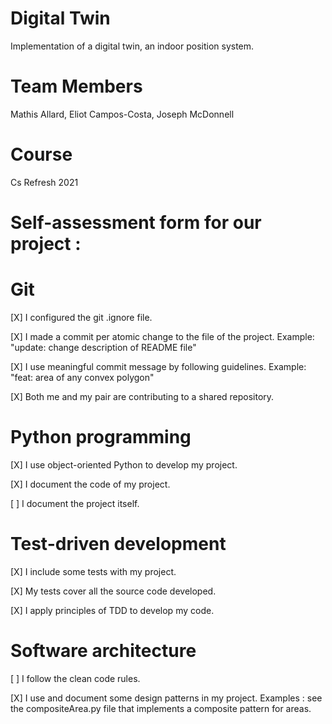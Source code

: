 # Digital Twin 

Implementation of a digital twin, an indoor position system. 
# Team Members

Mathis Allard, Eliot Campos-Costa, Joseph McDonnell

# Course 

Cs Refresh 2021

# Self-assessment form for our project :

# Git
[X] I configured the git .ignore file.

[X] I made a commit per atomic change to the file of the project. Example: "update: change description of README file"

[X] I use meaningful commit message by following guidelines. Example: "feat: area of any convex polygon"

[X] Both me and my pair are contributing to a shared repository.

# Python programming

[X] I use object-oriented Python to develop my project.

[X] I document the code of my project.

[ ] I document the project itself.

# Test-driven development

[X] I include some tests with my project.

[X] My tests cover all the source code developed.

[X] I apply principles of TDD to develop my code.

# Software architecture

[ ] I follow the clean code rules.

[X] I use and document some design patterns in my project. Examples : see the compositeArea.py file that implements a composite pattern for areas.

